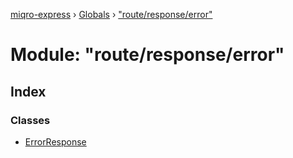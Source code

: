 [miqro-express](../README.md) › [Globals](../globals.md) › ["route/response/error"](_route_response_error_.md)

# Module: "route/response/error"

## Index

### Classes

* [ErrorResponse](../classes/_route_response_error_.errorresponse.md)
